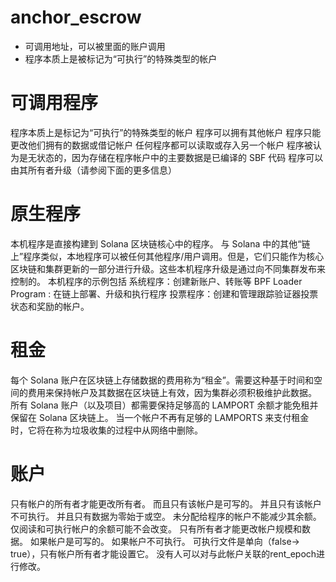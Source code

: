 # anchor_escrow
- 可调用地址，可以被里面的账户调用
- 程序本质上是被标记为“可执行”的特殊类型的帐户

# 可调用程序
程序本质上是标记为“可执行”的特殊类型的帐户
程序可以拥有其他帐户
程序只能更改他们拥有的数据或借记帐户
任何程序都可以读取或存入另一个帐户
程序被认为是无状态的，因为存储在程序帐户中的主要数据是已编译的 SBF 代码
程序可以由其所有者升级（请参阅下面的更多信息）

# 原生程序
本机程序是直接构建到 Solana 区块链核心中的程序。
与 Solana 中的其他“链上”程序类似，本地程序可以被任何其他程序/用户调用。但是，它们只能作为核心区块链和集群更新的一部分进行升级。这些本机程序升级是通过向不同集群发布来控制的。
本机程序的示例包括
系统程序：创建新账户、转账等
BPF Loader Program : 在链上部署、升级和执行程序
投票程序：创建和管理跟踪验证器投票状态和奖励的帐户。


# 租金
每个 Solana 账户在区块链上存储数据的费用称为“租金”。需要这种基于时间和空间的费用来保持帐户及其数据在区块链上有效，因为集群必须积极维护此数据。
所有 Solana 账户（以及项目）都需要保持足够高的 LAMPORT 余额才能免租并保留在 Solana 区块链上。
当一个帐户不再有足够的 LAMPORTS 来支付租金时，它将在称为垃圾收集的过程中从网络中删除。


# 账户
只有帐户的所有者才能更改所有者。
而且只有该帐户是可写的。
并且只有该帐户不可执行。
并且只有数据为零始于或空。
未分配给程序的帐户不能减少其余额。
仅阅读和可执行帐户的余额可能不会改变。
只有所有者才能更改帐户规模和数据。
如果帐户是可写的。
如果帐户不可执行。
可执行文件是单向（false-> true），只有帐户所有者才能设置它。
没有人可以对与此帐户关联的rent_epoch进行修改。
